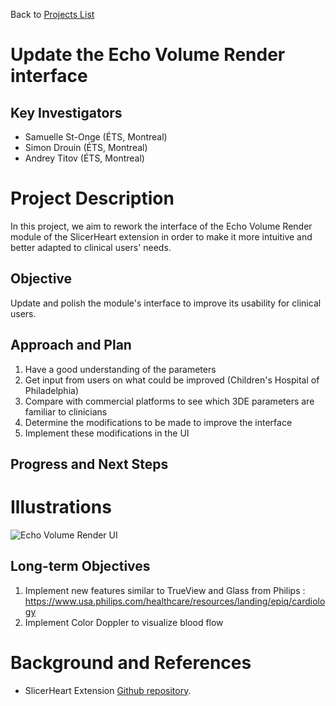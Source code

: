 Back to [Projects List](../../README.md#ProjectsList)

# Update the Echo Volume Render interface

## Key Investigators

- Samuelle St-Onge (ÉTS, Montreal)
- Simon Drouin (ÉTS, Montreal)
- Andrey Titov (ÉTS, Montreal)

# Project Description

<!-- Add a short paragraph describing the project. -->

In this project, we aim to rework the interface of the Echo Volume Render module of the SlicerHeart extension in order to make it more intuitive and better adapted to clinical users' needs. 

## Objective

<!-- Describe here WHAT you would like to achieve (what you will have as end result). -->

Update and polish the module's interface to improve its usability for clinical users. 

## Approach and Plan

<!-- Describe here HOW you would like to achieve the objectives stated above. -->

1. Have a good understanding of the parameters
1. Get input from users on what could be improved (Children's Hospital of Philadelphia)
1. Compare with commercial platforms to see which 3DE parameters are familiar to clinicians
1. Determine the modifications to be made to improve the interface 
1. Implement these modifications in the UI

## Progress and Next Steps

<!-- Update this section as you make progress, describing of what you have ACTUALLY DONE. If there are specific steps that you could not complete then you can describe them here, too. -->

# Illustrations
![Echo Volume Render UI](https://user-images.githubusercontent.com/57685132/149667633-524c8285-3f81-4c91-92c8-87b22a3d29c1.jpg)

## Long-term Objectives

1. Implement new features similar to TrueView and Glass from Philips : https://www.usa.philips.com/healthcare/resources/landing/epiq/cardiology
1. Implement Color Doppler to visualize blood flow

# Background and References

- SlicerHeart Extension [Github repository](https://github.com/SlicerHeart/SlicerHeart.git).
<!-- If you developed any software, include link to the source code repository. If possible, also add links to sample data, and to any relevant publications. -->
